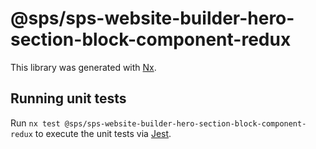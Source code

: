 # @sps/sps-website-builder-hero-section-block-component-redux

This library was generated with [Nx](https://nx.dev).

## Running unit tests

Run `nx test @sps/sps-website-builder-hero-section-block-component-redux` to execute the unit tests via [Jest](https://jestjs.io).
